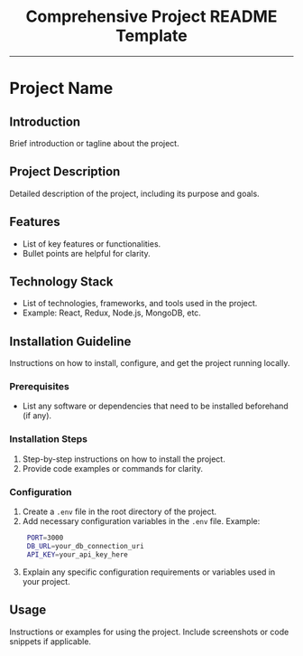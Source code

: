 
<div align="center">
  <h1>Comprehensive Project README Template</h1>
</div>

---

# Project Name

## Introduction

Brief introduction or tagline about the project.

## Project Description

Detailed description of the project, including its purpose and goals.

## Features

- List of key features or functionalities.
- Bullet points are helpful for clarity.

## Technology Stack

- List of technologies, frameworks, and tools used in the project.
- Example: React, Redux, Node.js, MongoDB, etc.

## Installation Guideline

Instructions on how to install, configure, and get the project running locally.

### Prerequisites

- List any software or dependencies that need to be installed beforehand (if any).

### Installation Steps

1. Step-by-step instructions on how to install the project.
2. Provide code examples or commands for clarity.

### Configuration

1. Create a `.env` file in the root directory of the project.
2. Add necessary configuration variables in the `.env` file.
   Example:
   ```bash
    PORT=3000
    DB_URL=your_db_connection_uri
    API_KEY=your_api_key_here
   ```
3. Explain any specific configuration requirements or variables used in your project.

## Usage

Instructions or examples for using the project. Include screenshots or code snippets if applicable.